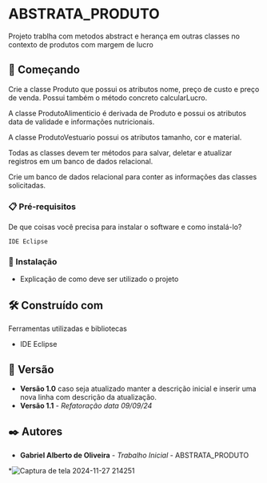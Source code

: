 # ABSTRATA_PRODUTO

Projeto trablha com metodos abstract e herança em outras classes no contexto de produtos com margem de lucro 

## 🚀 Começando

Crie a classe Produto que possui os atributos nome, preço de custo e preço de venda. Possui também o método concreto calcularLucro.

A classe ProdutoAlimenticio é derivada de Produto e possui os atributos data de validade e informações nutricionais.

A classe ProdutoVestuario possui os atributos tamanho, cor e material.

Todas as classes devem ter métodos para salvar, deletar e atualizar registros em um banco de dados relacional.

Crie um banco de dados relacional para conter as informações das classes solicitadas.

### 📋 Pré-requisitos

De que coisas você precisa para instalar o software e como instalá-lo?

```
IDE Eclipse 
```

### 🔧 Instalação

* Explicação de como deve ser utilizado o projeto

## 🛠️ Construído com

Ferramentas utilizadas e bibliotecas

* IDE Eclipse

## 📌 Versão

* **Versão 1.0** caso seja atualizado manter a descrição inicial e inserir uma nova linha com descrição da atualização.
* **Versão 1.1** - *Refatoração* *data 09/09/24*

## ✒️ Autores

* **Gabriel Alberto de Oliveira** - *Trabalho Inicial* - ABSTRATA_PRODUTO

*![Captura de tela 2024-11-27 214251](https://github.com/user-attachments/assets/145de66c-f5c0-4dcd-9260-343e32452f26)


